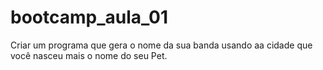 # bootcamp_aula_01

Criar um programa que gera o nome da sua banda usando aa cidade que você nasceu mais o nome do seu Pet.